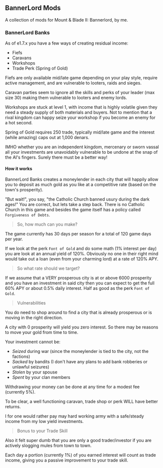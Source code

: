 ## BannerLord Mods

A collection of mods for Mount & Blade II: Bannerlord, by me.

### BannerLord Banks

As of e1.7.x you have a few ways of creating residual income:

* Fiefs
* Caravans
* Workshops
* Trade Perk (Spring of Gold)

Fiefs are only available mid/late game depending on your play style, require active management, and are vulnerable to looters, raids and sieges.

Caravan parties seem to ignore all the skills and perks of your leader (max size 30) making them vulnerable to looters and enemy lords.

Workshops are stuck at level 1, with income that is highly volatile given they need a steady supply of both materials and buyers. Not to mention that a rival kingdom can happy seize your workshop if you become an enemy for a hot second.

Spring of Gold requires 250 trade, typically mid/late game and the interest (while amazing) caps out at 1,000 denars.

IMHO whether you are an independent kingdom, mercenary or sworn vassal all your investments are unavoidably vulnerable to be undone at the snap of the AI's fingers. Surely there must be a better way!

#### How it works

BannerLord Banks creates a moneylender in each city that will happily allow you to deposit as much gold as you like at a competitive rate (based on the town's prosperity).

"But wait!", you say, "the Catholic Church banned usury during the dark ages!" You are correct, but lets take a step back. There is no Catholic Church in this game and besides the game itself has a policy called `Forgiveness of Debts`.

> So, how much can you make?

The game currently has 30 days per season for a total of 120 game days per year. 

If we look at the perk `Font of Gold` and do some math (1% interest per day) you are look at an annual yield of 120%. Obviously no one in their right mind would take out a loan (even from your charming lord) at a rate of 120% APY.

> So what rate should we target? 

If we assume that a VERY prosperous city is at or above 6000 prosperity and you have an investment in said city then you can expect to get the full 60% APY or about 0.5% daily interest. Half as good as the perk `Font of Gold`.

> Vulnerabilities

You do need to shop around to find a city that is already prosperous or is moving in the right direction. 

A city with 0 prosperity will yield you zero interest. So there may be reasons to move your gold from time to time.

Your investment cannot be:

* *Seized* during war (since the moneylender is tied to the city, not the factions)
* *Sacked* by bandits (I don't have any plans to add bank robberies or unlawful seizures)
* *Stolen* by your spouse
* *Spent* by your clan members

Withdrawing your money can be done at any time for a modest fee (currently 5%).

To be clear, a well functioning caravan, trade shop or perk WILL have better returns. 

I for one would rather pay may hard working army with a safe/steady income from my low yield investments.

> Bonus to your Trade Skill

Also it felt super dumb that you are only a good trader/investor if you are actively slogging mules from town to town.

Each day a portion (currently 1%) of you earned interest will count as trade income, giving you a passive improvement to your trade skill.